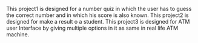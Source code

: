 This project1 is designed for a number quiz in which the user has to guess the correct number and in which his score is also known.
This project2 is designed for make a result o a student.
This project3 is designed for ATM user Interface by giving multiple options in it as same in real life ATM machine.
